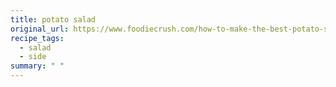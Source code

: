 ```yaml
---
title: potato salad
original_url: https://www.foodiecrush.com/how-to-make-the-best-potato-salad/
recipe_tags: 
  - salad
  - side
summary: " "
---
```

